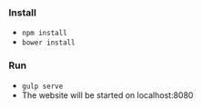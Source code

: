 ### Install
* `npm install`
* `bower install`

### Run
* `gulp serve`
* The website will be started on localhost:8080
